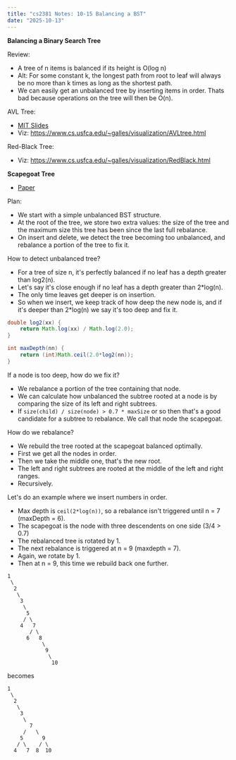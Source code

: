 ```yaml
---
title: "cs2381 Notes: 10-15 Balancing a BST"
date: "2025-10-13"
---
```


**Balancing a Binary Search Tree**

Review:

- A tree of n items is balanced if its height is O(log n)
- Alt: For some constant k, the longest path from root to leaf will
  always be no more than k times as long as the shortest path.
- We can easily get an unbalanced tree by inserting items in order.
  Thats bad because operations on the tree will then be O(n).

AVL Tree:

- [MIT Slides](
   https://homework.quest/classes/2023-09/cs2381/files/mit-6.006-sp110-lec04.pdf)
- Viz: <https://www.cs.usfca.edu/~galles/visualization/AVLtree.html>

Red-Black Tree:

- Viz: <https://www.cs.usfca.edu/~galles/visualization/RedBlack.html>

**Scapegoat Tree**

- [Paper](http://people.csail.mit.edu/rivest/pubs/GR93.pdf)

Plan:

- We start with a simple unbalanced BST structure.
- At the root of the tree, we store two extra values: the size of the
  tree and the maximum size this tree has been since the last full
  rebalance.
- On insert and delete, we detect the tree becoming too unbalanced,
  and rebalance a portion of the tree to fix it.

How to detect unbalanced tree?

- For a tree of size n, it's perfectly balanced if no leaf has a depth
  greater than log2(n).
- Let's say it's close enough if no leaf has a depth greater than 2*log(n).
- The only time leaves get deeper is on insertion.
- So when we insert, we keep track of how deep the new node is, and if it's
  deeper than 2*log(n) we say it's too deep and fix it.

```java
double log2(xx) {
    return Math.log(xx) / Math.log(2.0);
}

int maxDepth(nn) {
    return (int)Math.ceil(2.0*log2(nn));
}
```

If a node is too deep, how do we fix it?

- We rebalance a portion of the tree containing that node.
- We can calculate how unbalanced the subtree rooted at a node is by
  comparing the size of its left and right subtrees.
- If ``size(child) / size(node) > 0.7 * maxSize`` or so then that's a good
  candidate for a subtree to rebalance. We call that node the
  scapegoat.

How do we rebalance?

- We rebuild the tree rooted at the scapegoat balanced optimally.
- First we get all the nodes in order.
- Then we take the middle one, that's the new root.
- The left and right subtrees are rooted at the middle of the left
  and right ranges.
- Recursively.

Let's do an example where we insert numbers in order.

- Max depth is ``ceil(2*log(n))``, so a rebalance isn't triggered
  until n = 7 (maxDepth = 6).
- The scapegoat is the node with three descendents on one side (3/4 > 0.7)
- The rebalanced tree is rotated by 1.
- The next rebalance is triggered at n = 9 (maxdepth = 7).
- Again, we rotate by 1.
- Then at n = 9, this time we rebuild back one further.

```
1
 \
  2
   \
    3
     \
      5
     / \
    4   7
       / \
      6   8
           \
            9
             \
              10
```

becomes

```
1
 \
  2
   \
    3
     \
       7
     /   \
    5      9
   / \    / \
  4   7  8  10
```
